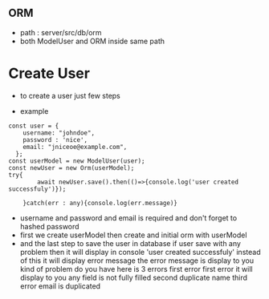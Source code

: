 ## ORM
- path : server/src/db/orm
- both ModelUser and ORM inside same path
# Create User
* to create a user just few steps
- example
```console
const user = {
    username: "johndoe",
    password : 'nice',
    email: "jniceoe@example.com",
  };
const userModel = new ModelUser(user);
const newUser = new Orm(userModel);
try{
        await newUser.save().then(()=>{console.log('user created successfuly')});

    }catch(err : any){console.log(err.message)}
```
  
- username and password and email is required and don't forget to hashed password
- first we create userModel then create and initial orm with userModel
- and the last step to save the user in database if user save with any problem then it will display in console 'user created successfuly' instead of this it will display error message the error message is display to you kind of problem do you have here is 3 errors first error first error it will display to you any field is not fully filled second duplicate name third error email is duplicated
 
